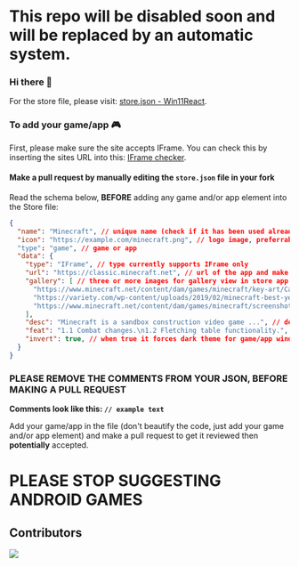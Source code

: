 # This repo will be disabled soon and will be replaced by an automatic system.


### Hi there 👋


For the store file, please visit: [store.json - Win11React](https://github.com/win11react/store/tree/main/store).

### To add your game/app 🎮

First, please make sure the site accepts IFrame. You can check this by inserting the sites URL into this: [IFrame checker](https://www.tinywebgallery.com/blog/advanced-iframe/free-iframe-checker).


#### Make a pull request by manually editing the `store.json` file in your fork

Read the schema below, **BEFORE** adding any game and/or app element into the Store file:
```json
{
  "name": "Minecraft", // unique name (check if it has been used already in the file)
  "icon": "https://example.com/minecraft.png", // logo image, preferrably 1:1 and less than 128px of width
  "type": "game", // game or app
  "data": {
    "type": "IFrame", // type currently supports IFrame only
    "url": "https://classic.minecraft.net", // url of the app and make sure they accept Iframe
    "gallery": [ // three or more images for gallery view in store app
      "https://www.minecraft.net/content/dam/games/minecraft/key-art/CavesandCliffsPt1-dotNET-HomepagePromo-600x360.png",
      "https://variety.com/wp-content/uploads/2019/02/minecraft-best-year-yet.png?w=600",
      "https://www.minecraft.net/content/dam/games/minecraft/screenshots/RayTracing-MineCraft-PMP-Always-Something-New.jpg"
    ],
    "desc": "Minecraft is a sandbox construction video game ...", // description for store app
    "feat": "1.1 Combat changes.\n1.2 Fletching table functionality.", // features for store app
    "invert": true, // when true it forces dark theme for game/app window, default is false.
  }
}
```
### PLEASE REMOVE THE COMMENTS FROM YOUR JSON, BEFORE MAKING A PULL REQUEST
**Comments look like this: `// example text`**

Add your game/app in the file (don't beautify the code, just add your game and/or app element) and make a pull request to get it reviewed then **potentially** accepted.

# PLEASE STOP SUGGESTING ANDROID GAMES

## Contributors
<a href="https://github.com/win11react/store/graphs/contributors">
  <img src="https://contrib.rocks/image?repo=win11react/store" />
</a>
